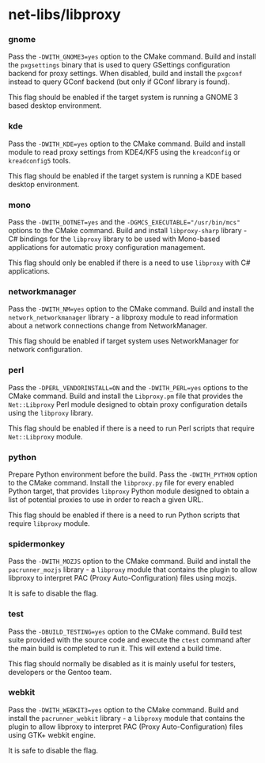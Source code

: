 # net-libs/libproxy

### gnome
Pass the `-DWITH_GNOME3=yes` option to the CMake command. Build and install the `pxgsettings` binary that is used to query GSettings configuration backend for proxy settings. When disabled, build and install the `pxgconf` instead to query GConf backend (but only if GConf library is found).

This flag should be enabled if the target system is running a GNOME 3 based desktop environment.

### kde
Pass the `-DWITH_KDE=yes` option to the CMake command. Build and install module to read proxy settings from KDE4/KF5 using the `kreadconfig` or `kreadconfig5` tools.

This flag should be enabled if the target system is running a KDE based desktop environment.

### mono
Pass the `-DWITH_DOTNET=yes` and the `-DGMCS_EXECUTABLE="/usr/bin/mcs"` options to the CMake command. Build and install `libproxy-sharp` library - C# bindings for the `libproxy` library to be used with Mono-based applications for automatic proxy configuration management.

This flag should only be enabled if there is a need to use `libproxy` with C# applications.

### networkmanager
Pass the `-DWITH_NM=yes` option to the CMake command. Build and install the `network_networkmanager` library - a libproxy module to read information about a network connections change from NetworkManager.

This flag should be enabled if target system uses NetworkManager for network configuration.

### perl
Pass the `-DPERL_VENDORINSTALL=ON` and the `-DWITH_PERL=yes` options to the CMake command. Build and install the `Libproxy.pm` file that provides the `Net::Libproxy` Perl module designed to obtain proxy configuration details using the `libproxy` library.

This flag should be enabled if there is a need to run Perl scripts that require `Net::Libproxy` module.

### python
Prepare Python environment before the build. Pass the `-DWITH_PYTHON` option to the CMake command. Install the `libproxy.py` file for every enabled Python target, that provides `libproxy` Python module designed to obtain a list of potential proxies to use in order to reach a given URL.

This flag should be enabled if there is a need to run Python scripts that require `libproxy` module.

### spidermonkey
Pass the `-DWITH_MOZJS` option to the CMake command. Build and install the `pacrunner_mozjs` library - a `libproxy` module that contains the plugin to allow libproxy to interpret PAC (Proxy Auto-Configuration) files using mozjs.

It is safe to disable the flag.

### test
Pass the `-DBUILD_TESTING=yes` option to the CMake command. Build test suite provided with the source code and execute the `ctest` command after the main build is completed to run it. This will extend a build time.

This flag should normally be disabled as it is mainly useful for testers, developers or the Gentoo team.

### webkit
Pass the `-DWITH_WEBKIT3=yes` option to the CMake command. Build and install the `pacrunner_webkit` library - a `libproxy` module that contains the plugin to allow libproxy to interpret PAC (Proxy Auto-Configuration) files using GTK+ webkit engine.

It is safe to disable the flag.
